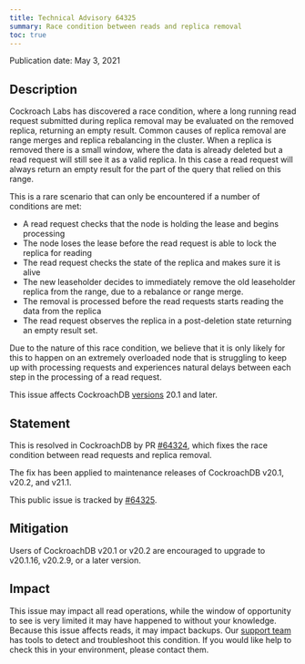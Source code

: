 ```yaml
---
title: Technical Advisory 64325
summary: Race condition between reads and replica removal
toc: true
---
```


Publication date: May 3, 2021

## Description

Cockroach Labs has discovered a race condition, where a long running read request submitted during replica removal may be evaluated on the removed replica, returning an empty result. Common causes of replica removal are range merges and replica rebalancing in the cluster. When a replica is removed there is a small window, where the data is already deleted but a read request will still see it as a valid replica. In this case a read request will always return an empty result for the part of the query that relied on this range.

This is a rare scenario that can only be encountered if a number of conditions are met:

 - A read request checks that the node is holding the lease and begins processing
 - The node loses the lease before the read request is able to lock the replica for reading
 - The read request checks the state of the replica and makes sure it is alive
 - The new leaseholder decides to immediately remove the old leaseholder replica from the range, due to a rebalance or range merge.
 - The removal is processed before the read requests starts reading the data from the replica
 - The read request observes the replica in a post-deletion state returning an empty result set.

 Due to the nature of this race condition, we believe that it is only likely for this to happen on an extremely overloaded node that is struggling to keep up with processing requests and experiences natural delays between each step in the processing of a read request.

This issue affects CockroachDB [versions](/docs/releases/) 20.1 and later.

## Statement
This is resolved in CockroachDB by PR [#64324], which fixes the race condition between read requests and replica removal.

The fix has been applied to maintenance releases of CockroachDB v20.1, v20.2, and v21.1.

This public issue is tracked by [#64325].

## Mitigation

Users of CockroachDB v20.1 or v20.2 are encouraged to upgrade to v20.1.16, v20.2.9, or a later version.

## Impact

This issue may impact all read operations, while the window of opportunity to see is very limited it may have happened to without your knowledge. Because this issue affects reads, it may impact backups. Our [support team](https://support.cockroachlabs.com/) has tools to detect and troubleshoot this condition. If you would like help to check this in your environment, please contact them.

[#64324]: https://github.com/cockroachdb/cockroach/pull/64324
[#64325]: https://github.com/cockroachdb/cockroach/issues/64325
